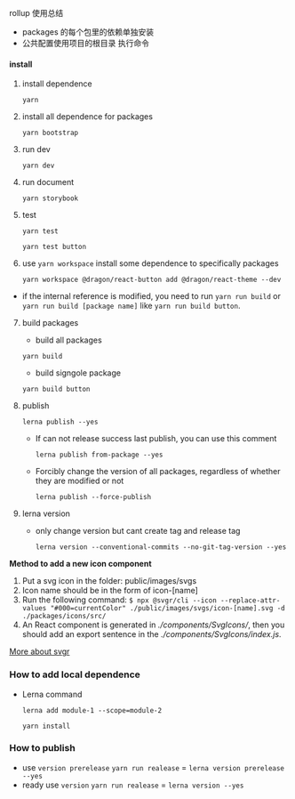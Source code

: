 rollup 使用总结

-   packages 的每个包里的依赖单独安装
-   公共配置使用项目的根目录
    执行命令

#### install

1. install dependence

    `yarn`

2. install all dependence for packages

    `yarn bootstrap`

3. run dev

    `yarn dev`

4. run document

    `yarn storybook`

5. test

    `yarn test`

    `yarn test button`

6. use `yarn workspace` install some dependence to specifically packages

    `yarn workspace @dragon/react-button add @dragon/react-theme --dev`

-   if the internal reference is modified, you need to run `yarn run build` or `yarn run build [package name]` like `yarn run build button`.

7. build packages

    - build all packages

    `yarn build`

    - build signgole package

    `yarn build button`

8. publish

    `lerna publish --yes`

    - If can not release success last publish, you can use this comment

        `lerna publish from-package --yes`

    - Forcibly change the version of all packages, regardless of whether they are modified or not

        `lerna publish --force-publish`

9. lerna version

    - only change version but cant create tag and release tag

        `lerna version --conventional-commits --no-git-tag-version --yes`

**Method to add a new icon component**

1. Put a svg icon in the folder: public/images/svgs
2. Icon name should be in the form of icon-[name]
3. Run the following command:
   `$ npx @svgr/cli --icon --replace-attr-values "#000=currentColor" ./public/images/svgs/icon-[name].svg -d ./packages/icons/src/`
4. An React component is generated in _./components/SvgIcons/_, then you should add an export sentence in the _./components/SvgIcons/index.js_.

[More about svgr](https://react-svgr.com/docs/cli/)

### How to add local dependence

-   Lerna command

    `lerna add module-1 --scope=module-2`

    `yarn install`

### How to publish
- use `version prerelease`
    `yarn run realease` = `lerna version prerelease --yes`
- ready use `version`
    `yarn run realease` = `lerna version --yes`
    
